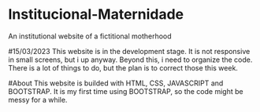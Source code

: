 # Institucional-Maternidade
An institutional website of a fictitional motherhood

#15/03/2023
This website is in the development stage. It is not responsive in small screens, but i up anyway.
Beyond this, i need to organize the code. There is a lot of things to do, but the plan is to correct those this week.

#About
This website is builded with HTML, CSS, JAVASCRIPT and BOOTSTRAP. It is my first time using BOOTSTRAP, so the code might be messy for a while.
